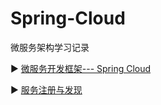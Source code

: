 # Spring-Cloud
微服务架构学习记录

:arrow_forward: [微服务开发框架--- Spring Cloud](https://github.com/Lumnca/Spring-Cloud/blob/master/%E5%BE%AE%E6%9C%8D%E5%8A%A1%E5%BC%80%E5%8F%91%E6%A1%86%E6%9E%B6-Spring%20Cloud.md)

:arrow_forward: [服务注册与发现](https://github.com/Lumnca/Spring-Cloud/blob/master/%E6%9C%8D%E5%8A%A1%E6%B3%A8%E5%86%8C%E4%B8%8E%E5%8F%91%E7%8E%B0.md)
